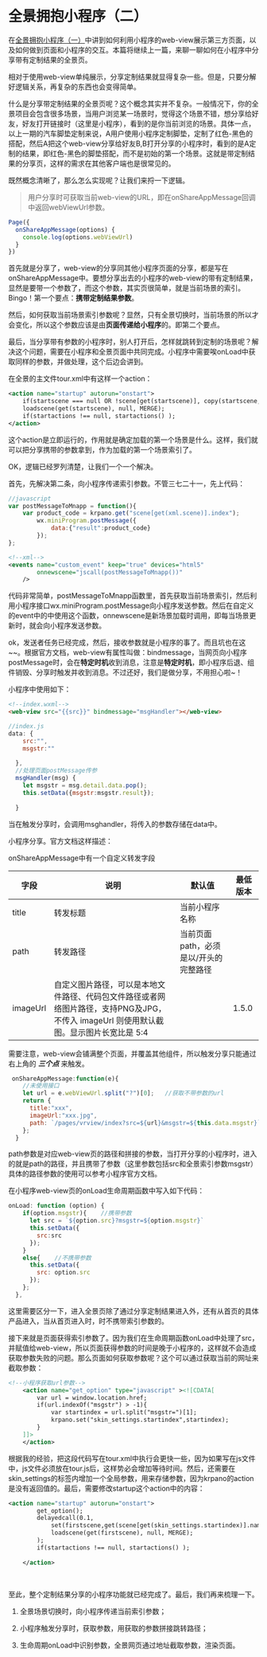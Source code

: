 # 全景拥抱小程序（二）    

在[全景拥抱小程序（一）](https://cirolee.github.io/website/#/article?url=pano_width_mnapp_01)中讲到如何利用小程序的web-view展示第三方页面，以及如何做到页面和小程序的交互。本篇将继续上一篇，来聊一聊如何在小程序中分享带有定制结果的全景页。      

相对于使用web-view单纯展示，分享定制结果就显得复杂一些。但是，只要分解好逻辑关系，再复杂的东西也会变得简单。     

什么是分享带定制结果的全景页呢？这个概念其实并不复杂。一般情况下，你的全景项目会包含很多场景，当用户浏览某一场景时，觉得这个场景不错，想分享给好友，好友打开链接时（这里是小程序），看到的是你当前浏览的场景。具体一点，以上一期的汽车脚垫定制来说，A用户使用小程序定制脚垫，定制了红色-黑色的搭配，然后A把这个web-view分享给好友B,B打开分享的小程序时，看到的是A定制的结果，即红色-黑色的脚垫搭配，而不是初始的第一个场景。这就是带定制结果的分享页，这样的需求在其他客户端也是很常见的。      

既然概念清晰了，那么怎么实现呢？让我们来捋一下逻辑。     

> 用户分享时可获取当前<span class="singlecode">web-view</span>的URL，即在<span class="singlecode">onShareAppMessage</span>回调中返回<span class="singlecode">webViewUrl</span>参数。     
>

```javascript
Page({
  onShareAppMessage(options) {
    console.log(options.webViewUrl)
  }
})
```

首先就是分享了，web-view的分享同其他小程序页面的分享，都是写在<span class="singlecode">onShareAppMessage</span>中。要想分享出去的小程序的web-view的带有定制结果，显然是要带一个参数了，而这个参数，其实页很简单，就是当前场景的索引。Bingo！第一个要点：**携带定制结果参数**。      

然后，如何获取当前场景索引参数呢？显然，只有全景切换时，当前场景的所以才会变化，所以这个参数应该是由**页面传递给小程序**的。即第二个要点。

最后，当分享带有参数的小程序时，别人打开后，怎样就跳转到定制的场景呢？解决这个问题，需要在小程序和全景页面中共同完成。小程序中需要唉onLoad中获取同样的参数，并做处理，这个后边会讲到。      

在全景的主文件<span class="singlecode">tour.xml</span>中有这样一个<span class="singlecode">action</span>：    

```xml
<action name="startup" autorun="onstart">
    if(startscene === null OR !scene[get(startscene)], copy(startscene,scene[0].name); );
    loadscene(get(startscene), null, MERGE);
    if(startactions !== null, startactions() );
</action>
```

这个action是立即运行的，作用就是确定加载的第一个场景是什么。这样，我们就可以把分享携带的参数拿到，作为加载的第一个场景索引了。     

OK，逻辑已经罗列清楚，让我们一个一个解决。

首先，先解决第二条，向小程序传递索引参数。不管三七二十一，先上代码：       

```javascript
//javascript
var postMessageToMnapp = function(){
	var product_code = krpano.get("scene[get(xml.scene)].index");
		wx.miniProgram.postMessage({
			data:{"result":product_code}
		});
};
```



```xml
<!--xml-->
<events name="custom_event" keep="true" devices="html5"
		onnewscene="jscall(postMessageToMnapp())"
	/>
```

代码非常简单，<span class="singlecode">postMessageToMnapp</span>函数里，首先获取当前场景索引，然后利用小程序接口<span class="singlecode">wx.miniProgram.postMessage</span>向小程序发送参数。然后在自定义的event中的中使用这个函数，<span class="singlecode">onnewscene</span>是新场景加载时调用，即每当场景更新时，就会向小程序发送参数。      

ok，发送者任务已经完成，然后，接收参数就是小程序的事了。而且坑也在这~~。根据官方文档，web-view有属性叫做：<span class="singlecode">bindmessage</span>，当网页向小程序postMessage时，会在**特定时机**收到消息，注意是**特定时机**，即小程序后退、组件销毁、分享时触发并收到消息。不过还好，我们是做分享，不用担心啦~！      

小程序中使用如下：       

```html
<!--index.wxml-->
<web-view src="{{src}}" bindmessage="msgHandler"></web-view>
```

```js
//index.js
data: {
    src:"",
    msgstr:""
  
  },
  //处理页面postMessage传参
  msgHandler(msg) {
    let msgstr = msg.detail.data.pop();
    this.setData({msgstr:msgstr.result});
    
  }
```

当在触发分享时，会调用<span class="singlecode">msghandler</span>，将传入的参数存储在data中。     

小程序分享。官方文档这样描述：

<span class="singlecode">onShareAppMessage</span>中有一个自定义转发字段    

| 字段     | 说明                                                         | 默认值                                | 最低版本 |
| -------- | ------------------------------------------------------------ | ------------------------------------- | -------- |
| title    | 转发标题                                                     | 当前小程序名称                        |          |
| path     | 转发路径                                                     | 当前页面path，必须是以/开头的完整路径 |          |
| imageUrl | 自定义图片路径，可以是本地文件路径、代码包文件路径或者网络图片路径，支持PNG及JPG，不传入 imageUrl 则使用默认截图。显示图片长宽比是 5:4 |                                       | 1.5.0    |

需要注意，web-view会铺满整个页面，并覆盖其他组件，所以触发分享只能通过右上角的 ***三个点*** 来触发。        

```js
 onShareAppMessage:function(e){
    //未使用接口
    let url = e.webViewUrl.split("?")[0];   //获取不带参数的url
    return {
      title:"xxx",
      imageUrl:"xxx.jpg",
      path: `/pages/vrview/index?src=${url}&msgstr=${this.data.msgstr}`
    };    
  }
```

path参数是对应web-view页的路径和拼接的参数，当打开分享的小程序时，进入的就是path的路径，并且携带了参数（这里参数包括src和全景索引参数msgstr）具体的路径参数的使用可以参考小程序官方文档。     

在小程序web-view页的onLoad生命周期函数中写入如下代码：     

```javascript
onLoad: function (option) {
    if(option.msgstr){    //携带参数
      let src = `${option.src}?msgstr=${option.msgstr}`
      this.setData({
        src:src
      });
    }
    else{    //不携带参数
      this.setData({
        src: option.src
      });
    };
  },
```

这里需要区分一下，进入全景页除了通过分享定制结果进入外，还有从首页的具体产品进入，当从首页进入时，时不携带索引参数的。    

接下来就是页面获得索引参数了。因为我们在生命周期函数onLoad中处理了src，并赋值给web-view，所以页面获得参数的时间是晚于小程序的，这样就不会造成获取参数失败的问题。那么页面如何获取参数呢？这个可以通过获取当前的网址来截取参数：   

```xml
<!--小程序获取url参数-->
	<action name="get_option" type="javascript" ><![CDATA[
		var url = window.location.href;
		if(url.indexOf("msgstr") > -1){
			var startindex = url.split("msgstr=")[1];
			krpano.set("skin_settings.startindex",startindex);
		}
	]]>
	</action>
```

根据我的经验，把这段代码写在<span class="singlecode">tour.xml</span>中执行会更快一些，因为如果写在js文件中，js文件必须放在tour.js后，这样势必会增加等待时间。然后，还需要在<span class="singlecode">skin_settings</span>的标签内增加一个全局参数，用来存储参数，因为krpano的action是没有返回值的。最后，需要修改startup这个action中的内容：     

```xml
<action name="startup" autorun="onstart">
		get_option();
		delayedcall(0.1,
			set(firstscene,get(scene[get(skin_settings.startindex)].name));
			loadscene(get(firstscene), null, MERGE);
		);
		if(startactions !== null, startactions() );
		
	</action>
```

​          

至此，整个定制结果分享的小程序功能就已经完成了。最后，我们再来梳理一下。      

1. 全景场景切换时，向小程序传递当前索引参数；

2. 小程序触发分享时，获取参数，用获取的参数拼接跳转路径；

3. 生命周期onLoad中识别参数，全景网页通过地址截取参数，渲染页面。       


